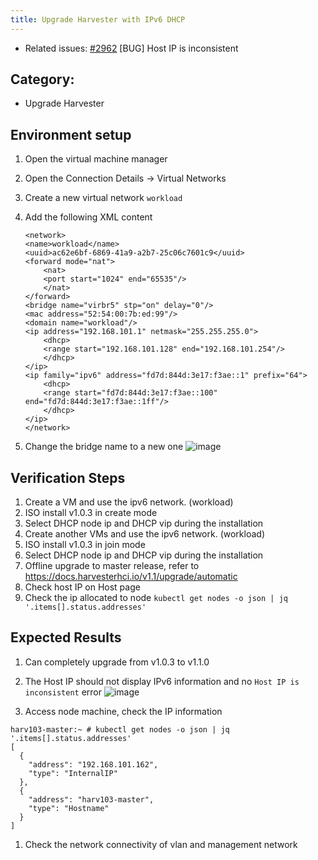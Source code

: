 ```yaml
---
title: Upgrade Harvester with IPv6 DHCP 
---
```


* Related issues: [#2962](https://github.com/harvester/harvester/issues/2962) [BUG] Host IP is inconsistent


## Category: 
* Upgrade Harvester

## Environment setup
1. Open the virtual machine manager 
1. Open the Connection Details -> Virtual Networks
1. Create a new virtual network `workload`
1. Add the following XML content 
    ```
    <network>
    <name>workload</name>
    <uuid>ac62e6bf-6869-41a9-a2b7-25c06c7601c9</uuid>
    <forward mode="nat">
        <nat>
        <port start="1024" end="65535"/>
        </nat>
    </forward>
    <bridge name="virbr5" stp="on" delay="0"/>
    <mac address="52:54:00:7b:ed:99"/>
    <domain name="workload"/>
    <ip address="192.168.101.1" netmask="255.255.255.0">
        <dhcp>
        <range start="192.168.101.128" end="192.168.101.254"/>
        </dhcp>
    </ip>
    <ip family="ipv6" address="fd7d:844d:3e17:f3ae::1" prefix="64">
        <dhcp>
        <range start="fd7d:844d:3e17:f3ae::100" end="fd7d:844d:3e17:f3ae::1ff"/>
        </dhcp>
    </ip>
    </network>
    ```
    
1. Change the bridge name to a new one 
    ![image](https://user-images.githubusercontent.com/29251855/201565649-ba54d6f7-3540-4a4b-ad66-ee4a77cfbff1.png)


## Verification Steps
1. Create a VM and use the ipv6 network. (workload)
1. ISO install v1.0.3 in create mode
1. Select DHCP node ip and DHCP vip during the installation 
1. Create another VMs and use the ipv6 network. (workload)
1. ISO install v1.0.3 in join mode
1. Select DHCP node ip and DHCP vip during the installation
1. Offline upgrade to master release, refer to https://docs.harvesterhci.io/v1.1/upgrade/automatic
1. Check host IP on Host page 
1. Check the ip allocated to node `kubectl get nodes -o json | jq '.items[].status.addresses'` 


## Expected Results
1. Can completely upgrade from v1.0.3 to v1.1.0
1. The Host IP should not display IPv6 information and no `Host IP is inconsistent` error
  ![image](https://user-images.githubusercontent.com/29251855/201028253-5dee39dd-67d4-41c0-a38d-09ac397f3983.png)
  
1. Access node machine, check the IP information
  ```
  harv103-master:~ # kubectl get nodes -o json | jq '.items[].status.addresses'
  [
    {
      "address": "192.168.101.162",
      "type": "InternalIP"
    },
    {
      "address": "harv103-master",
      "type": "Hostname"
    }
  ]
  
  ```
1. Check the network connectivity of vlan and management network


